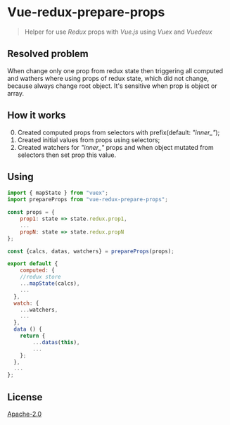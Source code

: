 # Vue-redux-prepare-props

> Helper for use *Redux* props with *Vue.js* using *Vuex* and *Vuedeux*

## Resolved problem
When change only one prop from redux state then triggering all computed and wathers where using props of redux state, which did not change, because always change root object. It's sensitive when prop is object or array.

## How it works
0) Created computed props from selectors with prefix(default: *"inner_"*);
1) Created initial values from props using selectors;
2) Created watchers for *"inner_"* props and when object mutated from selectors then set prop this value.

## Using

``` javascript
import { mapState } from "vuex";
import prepareProps from "vue-redux-prepare-props";

const props = {
    prop1: state => state.redux.prop1,
    ...
    propN: state => state.redux.propN
};

const {calcs, datas, watchers} = prepareProps(props);

export default {
    computed: {
    //redux store
    ...mapState(calcs),
    ...
  },
  watch: {
    ...watchers,
    ...
  },
  data () {
    return {
        ...datas(this),
        ...
    };
  },
  ...
};
```

## License

[Apache-2.0](https://opensource.org/licenses/Apache-2.0)
